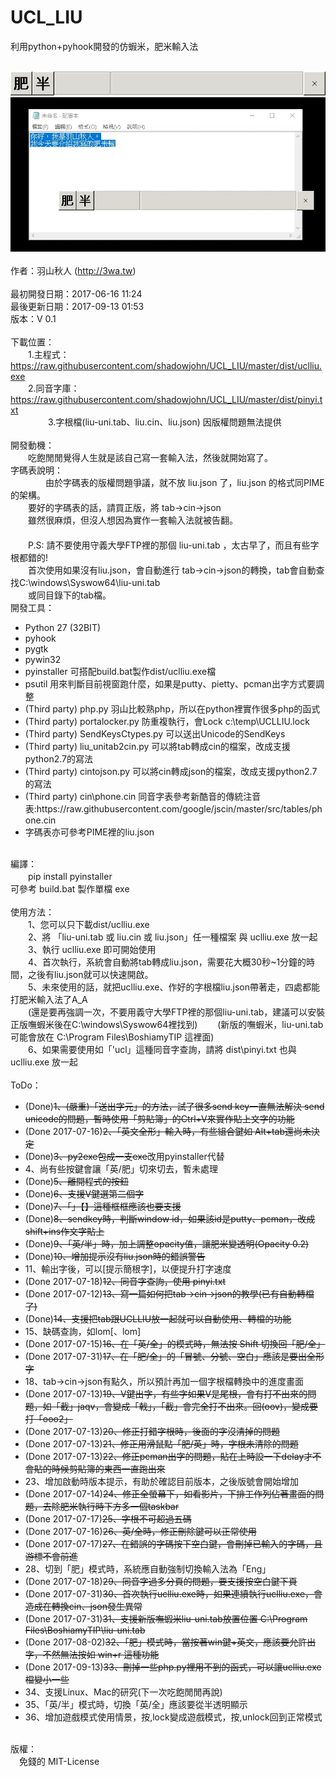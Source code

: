 # UCL_LIU
利用python+pyhook開發的仿蝦米，肥米輸入法<br>
<br>
<center>
  <img src="screenshot/ucl_2.png">
  <img src="screenshot/demo.gif">
</center>
<br>
作者：羽山秋人 (<a target="_blank" href="http://3wa.tw">http://3wa.tw</a>)<br>
<br>
最初開發日期：2017-06-16 11:24<br>
最後更新日期：2017-09-13 01:53
<br>
版本：V 0.1<br>
<br>
下載位置：<br>
　　1.主程式：<a download="uclliu.exe" target="_blank" href="https://raw.githubusercontent.com/shadowjohn/UCL_LIU/master/dist/uclliu.exe">https://raw.githubusercontent.com/shadowjohn/UCL_LIU/master/dist/uclliu.exe</a><br>
　　2.同音字庫：<a download="pinyi.txt" target="_blank" href="https://raw.githubusercontent.com/shadowjohn/UCL_LIU/master/dist/pinyi.txt">https://raw.githubusercontent.com/shadowjohn/UCL_LIU/master/dist/pinyi.txt</a><br>　　
　　3.字根檔(liu-uni.tab、liu.cin、liu.json) 因版權問題無法提供  
<br>
<br>
開發動機：<br>
　　吃飽閒閒覺得人生就是該自己寫一套輸入法，然後就開始寫了。<br>
字碼表說明：<br>
　　　　由於字碼表的版權問題爭議，就不放 liu.json 了，liu.json 的格式同PIME的架構。<br>
　　要好的字碼表的話，請買正版，將 tab->cin->json <br>
　　雖然很麻煩，但沒人想因為實作一套輸入法就被告翻。<br>
　　<br>
　　P.S: 請不要使用守義大學FTP裡的那個 liu-uni.tab ，太古早了，而且有些字根都錯的!
　　<br>
　　首次使用如果沒有liu.json，會自動進行 tab->cin->json的轉換，tab會自動查找C:\windows\Syswow64\liu-uni.tab<br>
　　或同目錄下的tab檔。
<br>
開發工具：<br>
  <ul>
    <li>Python 27 (32BIT)</li>
    <li>pyhook</li>
    <li>pygtk</li>
    <li>pywin32</li>
    <li>pyinstaller 可搭配build.bat製作dist/uclliu.exe檔</li>
    <li>psutil 用來判斷目前視窗跑什麼，如果是putty、pietty、pcman出字方式要調整</li>
    <li>(Third party) php.py 羽山比較熟php，所以在python裡實作很多php的函式</li>
    <li>(Third party) portalocker.py 防重複執行，會Lock c:\temp\UCLLIU.lock</li>
    <li>(Third party) SendKeysCtypes.py 可以送出Unicode的SendKeys</li>
    <li>(Third party) liu_unitab2cin.py 可以將tab轉成cin的檔案，改成支援python2.7的寫法</li>
    <li>(Third party) cintojson.py 可以將cin轉成json的檔案，改成支援python2.7的寫法</li>
    <li>(Third party) cin\phone.cin 同音字表參考新酷音的傳統注音表:https://raw.githubusercontent.com/google/jscin/master/src/tables/phone.cin</li>
    <li>字碼表亦可參考PIME裡的liu.json</li>
</ul>
<br>
編譯：<br>
　　pip install pyinstaller<br>
    可參考 build.bat 製作單檔 exe<br>
<br>
使用方法：<br>
　　1、您可以只下載dist/uclliu.exe<br>
　　2、將 「liu-uni.tab 或 liu.cin 或 liu.json」任一種檔案 與 uclliu.exe 放一起<br>
　　3、執行 uclliu.exe 即可開始使用<br>
　　4、首次執行，系統會自動將tab轉成liu.json，需要花大概30秒~1分鐘的時間，之後有liu.json就可以快速開啟。<br>    
　　5、未來使用的話，就把uclliu.exe、作好的字根檔liu.json帶著走，四處都能打肥米輸入法了A_A<br> 
　　(還是要再強調一次，不要用義守大學FTP裡的那個liu-uni.tab，建議可以安裝正版嘸蝦米後在C:\windows\Syswow64裡找到)
　　(新版的嘸蝦米，liu-uni.tab可能會放在 C:\Program Files\BoshiamyTIP 這裡面)<br>
　　6、如果需要使用如「'ucl」這種同音字查詢，請將 dist\pinyi.txt 也與uclliu.exe 放一起<br>
<br>       
ToDo：<br>
<ul>
  <li>(Done)<s>1、(嚴重)「送出字元」的方法，試了很多send key一直無法解決 send unicode的問題，暫時使用「剪貼簿」的Ctrl+V來實作貼上文字的功能</s></li>
  <li>(Done 2017-07-16)<s>2、「英文全形」輸入時，有些組合鍵如 Alt+tab還尚未決定</s></li>
  <li>(Done)<s>3、py2exe包成一支exe</s>改用pyinstaller代替</li>
  <li>4、尚有些按鍵會讓「英/肥」切來切去，暫未處理</li>
  <li>(Done)<s>5、離開程式的按鈕</s></li>
  <li>(Done)<s>6、支援V鍵選第二個字</s></li>
  <li>(Done)<s>7、「」【】這種框框應該也要支援</s></li>
  <li>(Done)<s>8、sendkey時，判斷window id，如果該id是putty、pcman，改成shift+ins作文字貼上</s></li>
  <li>(Done)<s>9、「英/半」時，加上調整opacity值，讓肥米變透明(Opacity 0.2)</s></li>
  <li>(Done)<s>10、增加提示沒有liu.json時的錯誤警告</s></li>
  <li>11、輸出字後，可以[提示簡根字]，以便提升打字速度</li>
  <li>(Done 2017-07-18)<s>12、同音字查詢，使用 pinyi.txt</s></li>
  <li>(Done 2017-07-12)<s>13、寫一篇如何把tab->cin->json的教學(已有自動轉檔了)</s></li>
  <li>(Done)<s>14、支援把tab跟UCLLIU放一起就可以自動使用、轉檔的功能</s></li>
  <li>15、缺碼查詢，如lom[、lom]</li>
  <li>(Done 2017-07-15)<s>16、在「英/全」的模式時，無法按 Shift 切換回「肥/全」</s></li>
  <li>(Done 2017-07-31)<s>17、在「肥/全」的「冒號、分號、空白」應該是要出全形字</s></li>
  <li>18、tab->cin->json有點久，所以預計再加一個字根檔轉換中的進度畫面</li>
  <li>(Done 2017-07-13)<s>19、V鍵出字，有些字如果V是尾根，會有打不出來的問題，如「截」jaqv，會變成「戟」，「截」會完全打不出來。回(oov)，變成要打「ooo2」</s></li>
  <li>(Done 2017-07-13)<s>20、修正打錯字根時，後面的字沒清掉的問題</s></li>
  <li>(Done 2017-07-13)<s>21、修正用滑鼠點「肥/英」時，字根未清除的問題</s></li>
  <li>(Done 2017-07-13)<s>22、修正pcman出字的問題，貼在上時設一下delay才不會貼的時候剪貼簿的東西一直跑出來</s></li>
  <li>23、增加啟動時版本提示，有助於確認目前版本，之後版號會開始增加</li>
  <li>(Done 2017-07-14)<s>24、修正全螢幕下，如看影片，下排工作列佔著畫面的問題，去除肥米執行時下方多一個taskbar</s></li>
  <li>(Done 2017-07-17)<s>25、字根不可超過五碼</s></li>
  <li>(Done 2017-07-16)<s>26、英/全時，修正刪除鍵可以正常使用</s></li>
  <li>(Done 2017-07-17)<s>27、在錯誤的字碼按下空白鍵，會刪掉已輸入的字碼，且游標不會前進</s></li>
  <li>28、切到「肥」模式時，系統應自動強制切換輸入法為「Eng」</li>
  <li>(Done 2017-07-18)<s>29、同音字過多分頁的問題，要支援按空白鍵下頁</s></li>
  <li>(Done 2017-07-31)<s>30、首次執行uclliu.exe時，如果連續執行uclliu.exe，會造成在轉換cin、json發生異常</s></li>
  <li>(Done 2017-07-31)<s>31、支援新版嘸蝦米liu-uni.tab放置位置 C:\Program Files\BoshiamyTIP\liu-uni.tab</s></li>
  <li>(Done 2017-08-02)<s>32、「肥」模式時，當按著win鍵+英文，應該要允許出字，不然無法按如 win+r 這種功能</s></li>  
  <li>(Done 2017-09-13)<s>33、刪掉一些php.py裡用不到的函式，可以讓uclliu.exe檔變小一些</s></li>
  <li>34、支援Linux、Mac的研究(下一次吃飽閒閒再說)</li>
  <li>35、「英/半」模式時，切換「英/全」應該要從半透明顯示</li>
  <li>36、增加遊戲模式使用情景，按,lock變成遊戲模式，按,unlock回到正常模式</li>
</ul>
<br>
版權：<br>
　免錢的 MIT-License
